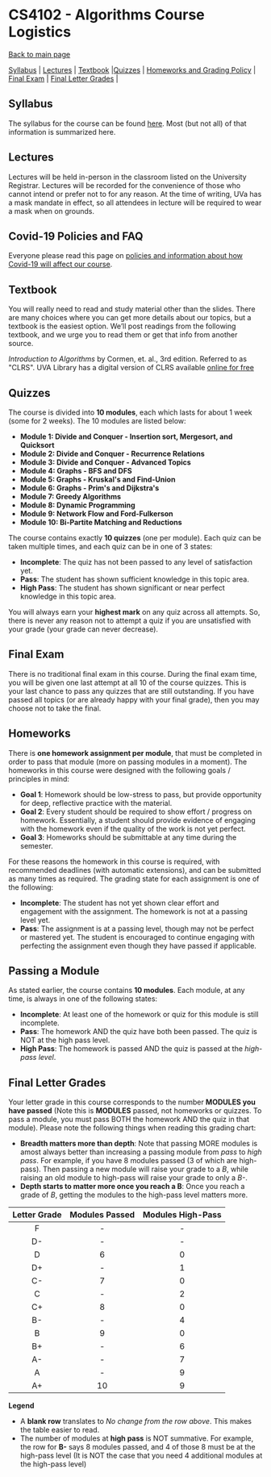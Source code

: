 CS4102 - Algorithms Course Logistics
===============================

[Back to main page](../readme.html)

[Syllabus](#syllabus) | [Lectures](#lectures) | [Textbook](#textbook) |[Quizzes](#quizzes) |  [Homeworks and Grading Policy](#homeworks) | [Final Exam](#final) | [Final Letter Grades](#lettergrades) | 

<a name="syllabus"></a>Syllabus
------------------------------------------

The syllabus for the course can be found [here](./syllabus.pdf). Most (but not all) of that information is summarized here.

<a name="lectures"></a>Lectures
------------------------------------------

Lectures will be held in-person in the classroom listed on the University Registrar. Lectures will be recorded for the convenience of those who cannot intend or prefer not to for any reason. At the time of writing, UVa has a mask mandate in effect, so all attendees in lecture will be required to wear a mask when on grounds. 

<a name="covid"></a>Covid-19 Policies and FAQ
------------------------------------------
Everyone please read this page on [policies and information about how Covid-19 will affect our course](./covid.html).

<a name="textbook"></a>Textbook
------------------------------------------

You will really need to read and study material other than the slides. There are many choices where you can get more details about our topics, but a textbook is the easiest option.
We’ll post readings from the following textbook, and we urge you to read them or get that info from another source.

*Introduction to Algorithms* by Cormen, et. al., 3rd edition.  Referred to as "CLRS".  UVA Library has a digital version of CLRS available [online for free](https://search.lib.virginia.edu/catalog/u6757775)


<a name="lectures"></a>Quizzes
------------------------------------------

The course is divided into **10 modules**, each which lasts for about 1 week (some for 2 weeks). The 10 modules are listed below:

- **Module 1: Divide and Conquer - Insertion sort, Mergesort, and Quicksort**
- **Module 2: Divide and Conquer - Recurrence Relations** 
- **Module 3: Divide and Conquer - Advanced Topics** 
- **Module 4: Graphs - BFS and DFS** 
- **Module 5: Graphs - Kruskal's and Find-Union** 
- **Module 6: Graphs - Prim's and Dijkstra's** 
- **Module 7: Greedy Algorithms** 
- **Module 8: Dynamic Programming** 
- **Module 9: Network Flow and Ford-Fulkerson** 
- **Module 10: Bi-Partite Matching and Reductions** 

The course contains exactly **10 quizzes** (one per module). Each quiz can be taken multiple times, and each quiz can be in one of 3 states:

- **Incomplete**: The quiz has not been passed to any level of satisfaction yet.
- **Pass**: The student has shown sufficient knowledge in this topic area.
- **High Pass**: The student has shown significant or near perfect knowledge in this topic area.

You will always earn your **highest mark** on any quiz across all attempts. So, there is never any reason not to attempt a quiz if you are unsatisfied with your grade (your grade can never decrease).

<a name="final"></a>Final Exam
----------------------------------------------------------

There is no traditional final exam in this course. During the final exam time, you will be given one last attempt at all 10 of the course quizzes. This is your last chance to pass any quizzes that are still outstanding. If you have passed all topics (or are already happy with your final grade), then you may choose not to take the final.


<a name="homeworks"></a>Homeworks
----------------------------------------------------------

There is **one homework assignment per module**, that must be completed in order to pass that module (more on passing modules in a moment). The homeworks in this course were designed with the following goals / principles in mind:

- **Goal 1**: Homework should be low-stress to pass, but provide opportunity for deep, reflective practice with the material.
- **Goal 2**: Every student should be required to show effort / progress on homework. Essentially, a student should provide evidence of engaging with the homework even if the quality of the work is not yet perfect.
- **Goal 3**: Homeworks should be submittable at any time during the semester.

For these reasons the homework in this course is required, with recommended deadlines (with automatic extensions), and can be submitted as many times as required. The grading state for each assignment is one of the following:

- **Incomplete**: The student has not yet shown clear effort and engagement with the assignment. The homework is not at a passing level yet.
- **Pass**: The assignment is at a passing level, though may not be perfect or mastered yet. The student is encouraged to continue engaging with perfecting the assignment even though they have passed if applicable.


<a name="passing"></a>Passing a Module
----------------------------------------------------------

As stated earlier, the course contains **10 modules**. Each module, at any time, is always in one of the following states:

- **Incomplete**: At least one of the homework or quiz for this module is still incomplete.
- **Pass**: The homework AND the quiz have both been passed. The quiz is NOT at the high pass level.
- **High Pass**: The homework is passed AND the quiz is passed at the *high-pass level*.

<a name="lettergrades"></a>Final Letter Grades
----------------------------------------------------------

Your letter grade in this course corresponds to the number **MODULES you have passed** (Note this is **MODULES** passed, not homeworks or quizzes. To pass a module, you must pass BOTH the homework AND the quiz in that module). Please note the following things when reading this grading chart:

- **Breadth matters more than depth**: Note that passing MORE modules is amost always better than increasing a passing module from *pass* to *high pass*. For example, if you have 8 modules passed (3 of which are high-pass). Then passing a new module will raise your grade to a *B*, while raising an old module to high-pass will raise your grade to only a *B-*.
- **Depth starts to matter more once you reach a B**: Once you reach a grade of *B*, getting the modules to the high-pass level matters more.

| Letter Grade | Modules Passed | Modules High-Pass |
|:--------------:|:---:|:---:|
| F | - | - |
| D- | - | - |
| D | 6 | 0 |
| D+ | - | 1 |
| C- | 7 | 0 |
| C | - | 2 |
| C+ | 8 | 0 |
| B- | - | 4 |
| B | 9 | 0 |
| B+ | - | 6 |
| A- | - | 7 |
| A | - | 9 |
| A+ | 10 | 9 |

**Legend**

- A **blank row** translates to *No change from the row above*. This makes the table easier to read.
- The number of modules at **high pass** is NOT summative. For example, the row for **B-** says 8 modules passed, and 4 of those 8 must be at the high-pass level (It is NOT the case that you need 4 additional modules at the high-pass level)



